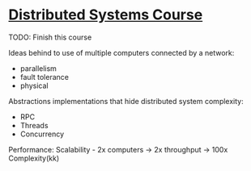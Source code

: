 
# [Distributed Systems Course](https://www.youtube.com/watch?v=cQP8WApzIQQ&list=PLrw6a1wE39_tb2fErI4-WkMbsvGQk9_UB&ab_channel=MIT6.824%3ADistributedSystems)

TODO: Finish this course

Ideas behind to use of multiple computers connected by a network:

- parallelism
- fault tolerance
- physical

Abstractions implementations that hide distributed system complexity:

- RPC
- Threads
- Concurrency

Performance: Scalability - 2x computers -> 2x throughput -> 100x Complexity(kk)
